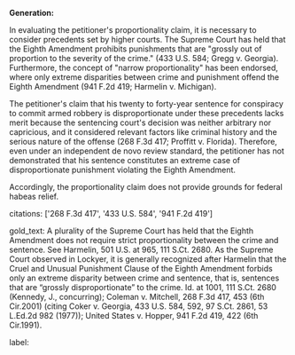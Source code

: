 **Generation:**

In evaluating the petitioner's proportionality claim, it is necessary to consider precedents set by higher courts. The Supreme Court has held that the Eighth Amendment prohibits punishments that are "grossly out of proportion to the severity of the crime." (433 U.S. 584; Gregg v. Georgia). Furthermore, the concept of "narrow proportionality" has been endorsed, where only extreme disparities between crime and punishment offend the Eighth Amendment (941 F.2d 419; Harmelin v. Michigan). 

The petitioner's claim that his twenty to forty-year sentence for conspiracy to commit armed robbery is disproportionate under these precedents lacks merit because the sentencing court's decision was neither arbitrary nor capricious, and it considered relevant factors like criminal history and the serious nature of the offense (268 F.3d 417; Proffitt v. Florida). Therefore, even under an independent de novo review standard, the petitioner has not demonstrated that his sentence constitutes an extreme case of disproportionate punishment violating the Eighth Amendment.

Accordingly, the proportionality claim does not provide grounds for federal habeas relief.

citations: ['268 F.3d 417', '433 U.S. 584', '941 F.2d 419']

gold_text: A plurality of the Supreme Court has held that the Eighth Amendment does not require strict proportionality between the crime and sentence. See Harmelin, 501 U.S. at 965, 111 S.Ct. 2680. As the Supreme Court observed in Lockyer, it is generally recognized after Harmelin that the Cruel and Unusual Punishment Clause of the Eighth Amendment forbids only an extreme disparity between crime and sentence, that is, sentences that are “grossly disproportionate” to the crime. Id. at 1001, 111 S.Ct. 2680 (Kennedy, J., concurring); Coleman v. Mitchell, 268 F.3d 417, 453 (6th Cir.2001) (citing Coker v. Georgia, 433 U.S. 584, 592, 97 S.Ct. 2861, 53 L.Ed.2d 982 (1977)); United States v. Hopper, 941 F.2d 419, 422 (6th Cir.1991).

label: 